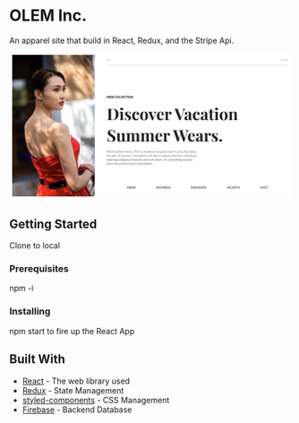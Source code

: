 # OLEM Inc.

An apparel site that build in React, Redux, and the Stripe Api. 

![project](/project-img.png)

## Getting Started
Clone to local

### Prerequisites

npm -i

### Installing

npm start to fire up the React App


## Built With

* [React](https://reactjs.org/) - The web library used
* [Redux](https://redux.js.org/) - State Management
* [styled-components](https://styled-components.com/) - CSS Management
* [Firebase](https://firebase.google.com/) - Backend Database


